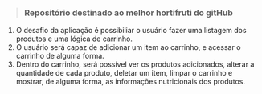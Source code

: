 > ### Repositório destinado ao melhor hortifruti do gitHub

1. O desafio da aplicação é possibiliar o usuário fazer uma listagem dos produtos e uma lógica de carrinho.
2. O usuário será capaz de adicionar um item ao carrinho, e acessar o carrinho de alguma forma.
3.  Dentro do carrinho, será possível ver os produtos adicionados, alterar a quantidade de cada produto, deletar um item, limpar o carrinho e mostrar, de alguma forma, as informações nutricionais dos produtos.